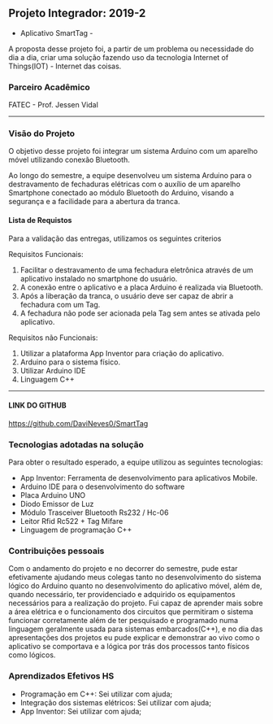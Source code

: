 ﻿
## Projeto Integrador: 2019-2
- Aplicativo SmartTag -

A proposta desse projeto foi, a partir de um problema ou necessidade do dia a dia, criar uma solução fazendo uso da tecnologia Internet of Things(IOT) - Internet das coisas.


### Parceiro Acadêmico
FATEC - Prof. Jessen Vidal

***

### Visão do Projeto
O objetivo desse projeto foi integrar um sistema Arduino com um aparelho móvel utilizando conexão Bluetooth.

Ao longo do semestre, a equipe desenvolveu um sistema Arduino para o destravamento de fechaduras elétricas com o auxílio de um aparelho Smartphone conectado ao módulo Bluetooth do Arduino, visando a segurança e a facilidade para a abertura da tranca. 

#### Lista de Requistos 
Para a validação das entregas, utilizamos os seguintes criterios 

Requisitos Funcionais: 

1.	Facilitar o destravamento de uma fechadura eletrônica através de um aplicativo instalado no smartphone do usuário.
2.	A conexão entre o aplicativo e a placa Arduino é realizada via Bluetooth. 
3.	Após a liberação da tranca, o usuário deve ser capaz de abrir a fechadura com um Tag.
4.	A fechadura não pode ser acionada pela Tag sem antes se ativada pelo aplicativo.



Requisitos não Funcionais:

1.	Utilizar a plataforma App Inventor para criação do aplicativo.
2.	Arduino para o sistema físico.
3.	Utilizar Arduino IDE
4. 	Linguagem C++


***

#### LINK DO GITHUB
https://github.com/DaviNeves0/SmartTag


### Tecnologias adotadas na solução

Para obter o resultado esperado, a equipe utilizou as seguintes tecnologias:

- App Inventor: Ferramenta de desenvolvimento para aplicativos Mobile.
- Arduino IDE para o desenvolvimento do software
- Placa Arduino UNO
- Diodo Emissor de Luz
- Módulo Trasceiver Bluetooth Rs232 / Hc-06
- Leitor Rfid Rc522 + Tag Mifare
- Linguagem de programação C++


### Contribuições pessoais


Com o andamento do projeto e no decorrer do semestre, pude estar efetivamente ajudando meus colegas tanto no desenvolvimento do sistema lógico do Arduino quanto no desenvolvimento do aplicativo móvel, além de, quando necessário, ter providenciado e adquirido os equipamentos necessários para a realização do projeto. Fui capaz de aprender mais sobre a área elétrica e o funcionamento dos circuitos que permitiram o sistema funcionar corretamente além de ter pesquisado e programado numa linguagem geralmente usada para sistemas embarcados(C++), e no dia das apresentações dos projetos eu pude explicar e demonstrar ao vivo como o aplicativo se comportava e a lógica por trás dos processos tanto físicos como lógicos. 

### Aprendizados Efetivos HS

- Programação em C++: Sei utilizar com ajuda;
- Integração dos sistemas elétricos: Sei utilizar com ajuda;
- App Inventor: Sei utilizar com ajuda;
	
```
